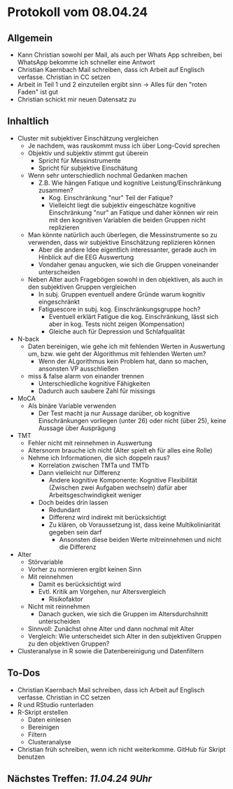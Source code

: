 # Protokoll vom 08.04.24

## Allgemein
- Kann Christian sowohl per Mail, als auch per Whats App schreiben, bei WhatsApp bekomme ich schneller eine Antwort
- Christian Kaernbach Mail schreiben, dass ich Arbeit auf Englisch verfasse. Christian in CC setzen
- Arbeit in Teil 1 und 2 einzuteilen ergibt sinn -> Alles für den "roten Faden" ist gut
- Christian schickt mir neuen Datensatz zu
## Inhaltlich
- Cluster mit subjektiver Einschätzung vergleichen
  - Je nachdem, was rauskommt muss ich über Long-Covid sprechen
  - Objektiv und subjektiv stimmt gut überein
    - Spricht für Messinstrumente
    - Spricht für subjektive Einschätung
  - Wenn sehr unterschiedlich nochmal Gedanken machen
    - Z.B. Wie hängen Fatique und kognitive Leistung/Einschränkung zusammen?
      - Kog. Einschränkung "nur" Teil der Fatique?
      - Vielleicht liegt die subjektiv eingeschätze kognitive Einschränkung "nur" an Fatique und daher können wir rein mit den kognitiven Variablen die beiden Gruppen nicht replizieren
  - Man könnte natürlich auch überlegen, die Messinstrumente so zu verwenden, dass wir subjektive Einschätzung replizieren können
    - Aber die andere Idee eigentlich interessanter, gerade auch im Hinblick auf die EEG Auswertung
    - Vondaher genau angucken, wie sich die Gruppen voneinander unterscheiden
  - Neben Alter auch Fragebögen sowohl in den objektiven, als auch in den subjektiven Gruppen vergleichen
    - In subj. Gruppen eventuell andere Gründe warum kognitiv eingeschränkt
    - Fatiguescore in subj. kog. Einschränkungsgruppe hoch?
      - Eventuell erklärt Fatigue die kog. Einschränkung, lässt sich aber in kog. Tests nicht zeigen (Kompensation)
      - Gleiche auch für Depression und Schlafqualität
- N-back
  - Daten bereinigen, wie gehe ich mit fehlenden Werten in Auswertung um, bzw. wie geht der Algorithmus mit fehlenden Werten um?
    - Wenn der ALgorithmus kein Problem hat, dann so machen, ansonsten VP ausschließen
  - miss & false alarm von einander trennen
    - Unterschiedliche kognitive Fähigkeiten
    - Dadurch auch saubere Zahl für missings
- MoCA
  - Als binäre Variable verwenden
    - Der Test macht ja nur Aussage darüber, ob kognitive Einschränkungen vorliegen (unter 26) oder nicht (über 25), keine Aussage über Ausprägung
- TMT
  - Fehler nicht mit reinnehmen in Auswertung
  - Altersnorm brauche ich nicht (Alter spielt eh für alles eine Rolle)
  - Nehme ich Informationen, die sich doppeln raus?
    - Korrelation zwischen TMTa und TMTb
    - Dann vielleicht nur Differenz
      - Andere kognitive Komponente: Kognitive Flexibilität (Zwischen zwei Aufgaben wechseln) dafür aber Arbeitsgeschwindigkeit weniger
    - Doch beides drin lassen
      - Redundant
      - Differenz wird indirekt mit berücksichtigt
      - Zu klären, ob Voraussetzung ist, dass keine Multikoliniarität gegeben sein darf
        - Ansonsten diese beiden Werte mitreinnehmen und nicht die Differenz
- Alter
  - Störvariable
  - Vorher zu normieren ergibt keinen Sinn
  - Mit reinnehmen
    - Damit es berücksichtigt wird
    - Evtl. Kritik am Vorgehen, nur Altersvergleich
      - Risikofaktor
  - Nicht mit reinnehmen
    - Danach gucken, wie sich die Gruppen im Altersdurchshnitt unterscheiden
  - Sinnvoll: Zunächst ohne Alter und dann nochmal mit Alter
  - Vergleich: Wie unterscheidet sich Alter in den subjektiven Gruppen zu den objektiven Gruppen?
- Clusteranalyse in R sowie die Datenbereinigung und Datenfiltern 
## To-Dos
- Christian Kaernbach Mail schreiben, dass ich Arbeit auf Englisch verfasse. Christian in CC setzen
- R und RStudio runterladen 
- R-Skript erstellen
  - Daten einlesen
  - Bereinigen
  - Filtern
  - Clusteranalyse
- Christian früh schreiben, wenn ich nicht weiterkomme. GitHub für Skript benutzen
## Nächstes Treffen: *11.04.24 9Uhr*
